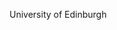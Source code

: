 [//]: # (Created by ./bin/manage_files.pl from ./species/Caenorhabditis_sinica/PRJNA194557/Caenorhabditis_sinica_PRJNA194557.summary.html on Thu Jun 11 13:43:43 2020)
University of Edinburgh
